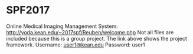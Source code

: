 # SPF2017
Online Medical Imaging Management System: http://yoda.kean.edu/~2017spf/Reuben/welcome.php
Not all files are included because this is a group project. The link above shows the project framework.
Username: user1@kean.edu
Password: user1
